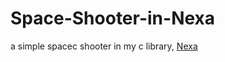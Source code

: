 # Space-Shooter-in-Nexa
a simple spacec shooter in my c library, [Nexa](https://github.com/SabeDoesThings/Nexa)
